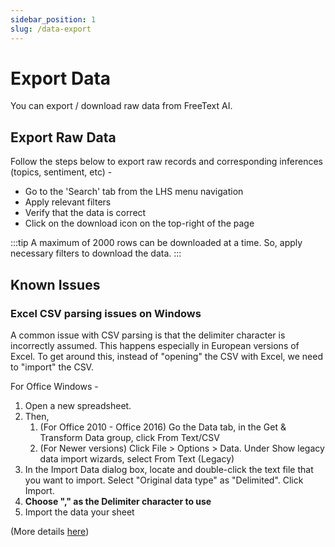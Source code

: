 ```yaml
---
sidebar_position: 1
slug: /data-export
---
```


# Export Data 

You can export / download raw data from FreeText AI. 

## Export Raw Data

Follow the steps below to export raw records and corresponding inferences (topics, sentiment, etc) -

- Go to the 'Search' tab from the LHS menu navigation
- Apply relevant filters 
- Verify that the data is correct
- Click on the download icon on the top-right of the page

:::tip
A maximum of 2000 rows can be downloaded at a time. So, apply necessary filters to download the data.
:::


## Known Issues

### Excel CSV parsing issues on Windows

A common issue with CSV parsing is that the delimiter character is incorrectly assumed. This happens especially in European versions of Excel. To get around this, instead of "opening" the CSV with Excel, we need to "import" the CSV.

For Office Windows -

1.  Open a new spreadsheet.
2.  Then,
    1.  (For Office 2010 - Office 2016) Go the Data tab, in the Get & Transform Data group, click From Text/CSV 
    2.  (For Newer versions) Click File > Options > Data. Under Show legacy data import wizards, select From Text (Legacy)
3.  In the Import Data dialog box, locate and double-click the text file that you want to import. Select "Original data type" as "Delimited". Click Import.
4.  **Choose "," as the Delimiter character to use**
5.  Import the data your sheet

(More details [here](https://support.microsoft.com/en-us/office/text-import-wizard-c5b02af6-fda1-4440-899f-f78bafe41857#ID0EBBJ=Newer_versions))

